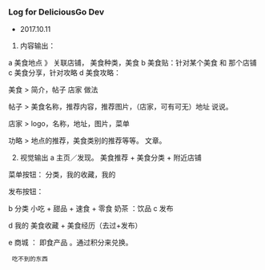 ### Log  for DeliciousGo Dev

* 2017.10.11

1. 内容输出：

 a 美食地点 》 关联店铺， 美食种类，美食
 b 美食贴：针对某个美食 和 那个店铺
 c 美食分享，针对攻略
 d 美食攻略：
  
  美食 > 简介，帖子 店家 做法
  
  帖子 > 美食名称，推荐内容，推荐图片，（店家，可有可无）地址 说说。
  
  店家 > logo，名称，地址，图片，菜单
  
  功略 > 地点的推荐，美食类别的推荐等等。 文章。
  
  
 2. 视觉输出
   a 主页／发现。 
       美食推荐 + 美食分类 + 附近店铺 
   
   菜单按钮： 分类，我的收藏，我的

   发布按钮：
   
   
   
   b 分类
       小吃 + 甜品 + 速食 + 零食
       奶茶 ：饮品
   c 发布
   
   d 我的
       美食收藏 + 美食经历（去过+发布）
       
   e 商城 ： 即食产品    。通过积分来兑换。
   
     吃不到的东西
     
     